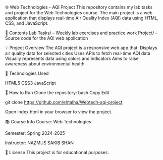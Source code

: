 🌐 Web Technologies - AQI Project
This repository contains my lab tasks and project for the Web Technologies course. The main project is a web application that displays real-time Air Quality Index (AQI) data using HTML, CSS, and JavaScript.

📁 Contents
Lab Tasks/ – Weekly lab exercises and practice work
Project/ – Source code for the AQI web application

💡 Project Overview
The AQI project is a responsive web app that:
Displays air quality data for selected cities
Uses APIs to fetch real-time AQI data
Visually represents data using colors and indicators
Aims to raise awareness about environmental health

🔧 Technologies Used

HTML5
CSS3
JavaScript

📌 How to Run
Clone the repository:
bash
Copy
Edit

git clone https://github.com/ehtalha/Webtech-aqi-project

Open index.html in your browser to view the project.

📚 Course Info
Course: Web Technologies

Semester: Spring 2024-2025

Instructor: NAZMUS SAKIB SHAN

📜 License
This project is for educational purposes.
